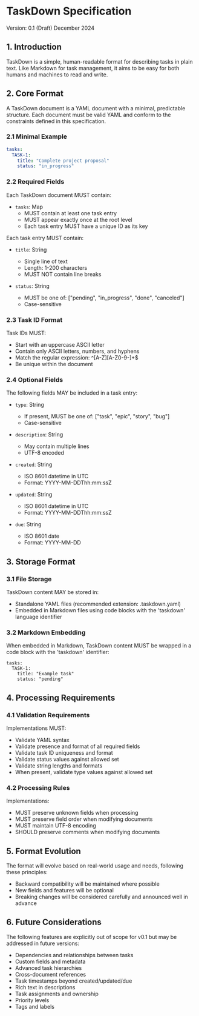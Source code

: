 # TaskDown Specification

Version: 0.1 (Draft)
December 2024

## 1. Introduction

TaskDown is a simple, human-readable format for describing tasks in plain text. Like Markdown for task management, it aims to be easy for both humans and machines to read and write.

## 2. Core Format

A TaskDown document is a YAML document with a minimal, predictable structure. Each document must be valid YAML and conform to the constraints defined in this specification.

### 2.1 Minimal Example

```yaml
tasks:
  TASK-1:
    title: "Complete project proposal"
    status: "in_progress"
```

### 2.2 Required Fields

Each TaskDown document MUST contain:

- `tasks`: Map
  - MUST contain at least one task entry
  - MUST appear exactly once at the root level
  - Each task entry MUST have a unique ID as its key

Each task entry MUST contain:

- `title`: String
  - Single line of text
  - Length: 1-200 characters
  - MUST NOT contain line breaks

- `status`: String
  - MUST be one of: ["pending", "in_progress", "done", "canceled"]
  - Case-sensitive

### 2.3 Task ID Format

Task IDs MUST:

- Start with an uppercase ASCII letter
- Contain only ASCII letters, numbers, and hyphens
- Match the regular expression: ^[A-Z][A-Z0-9\-]+$
- Be unique within the document

### 2.4 Optional Fields

The following fields MAY be included in a task entry:

- `type`: String
  - If present, MUST be one of: ["task", "epic", "story", "bug"]
  - Case-sensitive

- `description`: String
  - May contain multiple lines
  - UTF-8 encoded

- `created`: String
  - ISO 8601 datetime in UTC
  - Format: YYYY-MM-DDThh:mm:ssZ

- `updated`: String
  - ISO 8601 datetime in UTC
  - Format: YYYY-MM-DDThh:mm:ssZ

- `due`: String
  - ISO 8601 date
  - Format: YYYY-MM-DD

## 3. Storage Format

### 3.1 File Storage

TaskDown content MAY be stored in:

- Standalone YAML files (recommended extension: .taskdown.yaml)
- Embedded in Markdown files using code blocks with the 'taskdown' language identifier

### 3.2 Markdown Embedding

When embedded in Markdown, TaskDown content MUST be wrapped in a code block with the 'taskdown' identifier:

```taskdown
tasks:
  TASK-1:
    title: "Example task"
    status: "pending"
```

## 4. Processing Requirements

### 4.1 Validation Requirements

Implementations MUST:

- Validate YAML syntax
- Validate presence and format of all required fields
- Validate task ID uniqueness and format
- Validate status values against allowed set
- Validate string lengths and formats
- When present, validate type values against allowed set

### 4.2 Processing Rules

Implementations:

- MUST preserve unknown fields when processing
- MUST preserve field order when modifying documents
- MUST maintain UTF-8 encoding
- SHOULD preserve comments when modifying documents

## 5. Format Evolution

The format will evolve based on real-world usage and needs, following these principles:

- Backward compatibility will be maintained where possible
- New fields and features will be optional
- Breaking changes will be considered carefully and announced well in advance

## 6. Future Considerations

The following features are explicitly out of scope for v0.1 but may be addressed in future versions:

- Dependencies and relationships between tasks
- Custom fields and metadata
- Advanced task hierarchies
- Cross-document references
- Task timestamps beyond created/updated/due
- Rich text in descriptions
- Task assignments and ownership
- Priority levels
- Tags and labels
